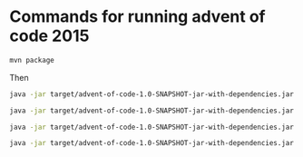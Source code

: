 # Commands for running advent of code 2015

```sh
mvn package
```

Then
```sh
java -jar target/advent-of-code-1.0-SNAPSHOT-jar-with-dependencies.jar -y 2015 -d 1 -p 1 -f ../data/2015/day_01.txt
```

```sh
java -jar target/advent-of-code-1.0-SNAPSHOT-jar-with-dependencies.jar -y 2015 -d 1 -p 2 -f ../data/2015/day_01.txt
```

```sh
java -jar target/advent-of-code-1.0-SNAPSHOT-jar-with-dependencies.jar -y 2015 -d 2 -p 1 -f ../data/2015/day_02.txt
```

```sh
java -jar target/advent-of-code-1.0-SNAPSHOT-jar-with-dependencies.jar -y 2015 -d 2 -p 2 -f ../data/2015/day_02.txt
```
